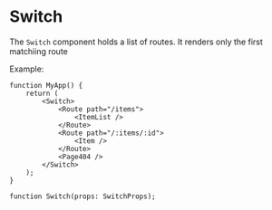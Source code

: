 # Switch

The `Switch` component holds a list of routes.
It renders only the first matchiing route

Example:
```
function MyApp() {
    return (
        <Switch>
            <Route path="/items">
                <ItemList />
            </Route>
            <Route path="/:items/:id">
                <Item />
            </Route>
            <Page404 />
        </Switch>
    );
}
```

```
function Switch(props: SwitchProps);
```
